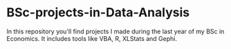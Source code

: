 # BSc-projects-in-Data-Analysis
In this repository you'll find projects I made during the last year of my BSc in Economics. It includes tools like VBA, R, XLStats and Gephi.
